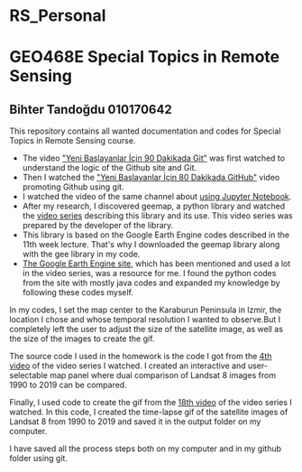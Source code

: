 # RS_Personal

# GEO468E Special Topics in Remote Sensing
## Bihter Tandoğdu 010170642
This repository contains all wanted documentation and codes for Special Topics in Remote Sensing course. 

- The video ["Yeni Başlayanlar İçin 90 Dakikada Git"](https://www.youtube.com/watch?v=SX8bHqXt8ws&t=4777s&ab_channel=ArinYazilim) was first watched to understand the logic of the Github site and Git.
- Then I watched the ["Yeni Başlayanlar İçin 80 Dakikada GitHub"](https://www.youtube.com/watch?v=ihoPT325jyk&t=2310s&ab_channel=ArinYazilim) video promoting Github using git.
- I watched the video of the same channel about [using Jupyter Notebook](https://www.youtube.com/watch?v=ayLW3gfuanU&ab_channel=ArinYazilim).
- After my research, I discovered geemap, a python library and watched the [video series](https://youtube.com/playlist?list=PLAxJ4-o7ZoPccOFv1dCwvGI6TYnirRTg3) describing this library and its use. This video series was prepared by the developer of the library.
- This library is based on the Google Earth Engine codes described in the 11th week lecture. That's why I downloaded the geemap library along with the gee library in my code.
- [The Google Earth Engine site](https://developers.google.com/earth-engine/guides), which has been mentioned and used a lot in the video series, was a resource for me. I found the python codes from the site with mostly java codes and expanded my knowledge by following these codes myself.


In my codes, I set the map center to the Karaburun Peninsula in Izmir, the location I chose and whose temporal resolution I wanted to observe.But I completely left the user to adjust the size of the satellite image, as well as the size of the images to create the gif.

The source code I used in the homework is the code I got from the [4th video](https://www.youtube.com/watch?v=9EUTX8j-YVM&list=PLAxJ4-o7ZoPccOFv1dCwvGI6TYnirRTg3&index=5&ab_channel=QiushengWu) of the video series I watched. I created an interactive and user-selectable map panel where dual comparison of Landsat 8 images from 1990 to 2019 can be compared.

Finally, I used code to create the gif from the [18th video](https://www.youtube.com/watch?v=OwjSJnGWKJs&list=PLAxJ4-o7ZoPccOFv1dCwvGI6TYnirRTg3&index=19&ab_channel=QiushengWu) of the video series I watched. In this code, I created the time-lapse gif of the satellite images of Landsat 8 from 1990 to 2019 and saved it in the output folder on my computer.

I have saved all the process steps both on my computer and in my github folder using git.
